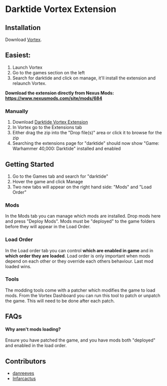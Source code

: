 # Darktide Vortex Extension

## Installation

Download [Vortex](https://www.nexusmods.com/about/vortex/).

## Easiest:

1. Launch Vortex
2. Go to the games section on the left
3. Search for darktide and click on manage, it'll install the extension and relaunch Vortex.

**Download the extension directly from Nexus Mods: https://www.nexusmods.com/site/mods/684**

### Manually

1. Download [Darktide Vortex Extension](https://www.nexusmods.com/site/mods/684)
2. In Vortex go to the Extensions tab
3. Either drag the zip into the "Drop file(s)" area or click it to browse for the zip
4. Searching the extensions page for "darktide" should now show "Game: Warhammer 40,000: Darktide" installed and enabled

## Getting Started

1. Go to the Games tab and search for "darktide"
2. Hover the game and click Manage
3. Two new tabs will appear on the right hand side: "Mods" and "Load Order"

### Mods

In the Mods tab you can manage which mods are installed. Drop mods here and press "Deploy Mods". Mods must be "deployed" to the game folders before they will appear in the Load Order.

### Load Order

In the Load order tab you can control **which are enabled in game** and in **which order they are loaded**. Load order is only important when mods depend on each other or they override each others behaviour. Last mod loaded wins.

### Tools

The modding tools come with a patcher which modifies the game to load mods. From the Vortex Dashboard you can run this tool to patch or unpatch the game. This will need to be done after each patch.

## FAQs

#### Why aren't mods loading?

Ensure you have patched the game, and you have mods both "deployed" and enabled in the load order.

## Contributors

- [danreeves](https://github.com/danreeves)
- [Infarcactus](https://github.com/Infarcactus)
